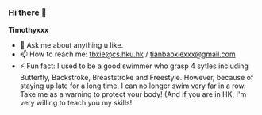 ### Hi there 👋


**Timothyxxx**

- 💬 Ask me about anything u like.
- 📫 How to reach me: tbxie@cs.hku.hk / tianbaoxiexxx@gmail.com
- ⚡ Fun fact: I used to be a good swimmer who grasp 4 sytles including Butterfly, Backstroke, Breaststroke and Freestyle. However, because of staying up late for a long time, I can no longer swim very far in a row. Take me as a warning to protect your body! (And if you are in HK, I'm very willing to teach you my skills! 
